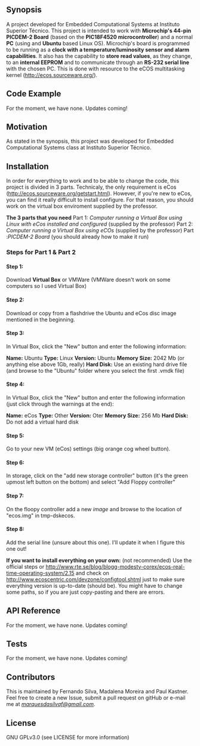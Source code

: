 ## Synopsis

A project developed for Embedded Computational Systems at Instituto Superior Técnico. This project is intended to work with **Microchip's 44-pin PICDEM-2 Board** (based on the **PIC18F4520 microcontroller**) and a normal **PC** (using and **Ubuntu** based Linux OS). Microchip's board is programmed to be running as a **clock with a temperature/luminosity sensor and alarm capabilities**. It also has the capability to **store read values**, as they change, to an **internal EEPROM** and to communicate through an **RS-232 serial line** with the chosen PC. This is done with resource to the eCOS multitasking kernel (http://ecos.sourceware.org/). 

## Code Example

For the moment, we have none. Updates coming!

## Motivation

As stated in the synopsis, this project was developed for Embedded Computational Systems class at Instituto Superior Técnico.

## Installation

In order for everything to work and to be able to change the code, this project is divided in 3 parts.
Technicaly, the only requirement is eCos (http://ecos.sourceware.org/getstart.html). However, if you're new to eCos, you can find it really difficult to install configure. For that reason, you should work on the virtual box enviroment supplied by the professor.

**The 3 parts that you need**
Part 1: *Computer running a Virtual Box using Linux with eCos installed and configured* (supplied by the professor)
Part 2: *Computer running a Virtual Box using eCOs* (supplied by the professor)
Part :*PICDEM-2 Board* (you should already how to make it run)

### Steps for Part 1 & Part 2

#### Step 1:
Download **Virtual Box** or VMWare (VMWare doesn't work on some computers so I used Virtual Box)

#### Step 2:
Download or copy from a flashdrive the Ubuntu and eCos disc image mentioned in the beginning.

#### Step 3:
In Virtual Box, click the "New" button and enter the following information:

**Name:** Ubuntu
**Type:** Linux
**Version:** Ubuntu
**Memory Size:** 2042 Mb (or anything else above 1Gb, really)
**Hard Disk:** Use an existing hard drive file (and browse to the "Ubuntu" folder where you select the first .vmdk file)

#### Step 4:
In Virtual Box, click the "New" button and enter the following information (just click through the warnings at the end):

**Name:** eCos
**Type:** Other
**Version:** Oter
**Memory Size:** 256 Mb
**Hard Disk:** Do not add a virtual hard disk

#### Step 5:
Go to your new VM (eCos) settings (big orange cog wheel button).

#### Step 6:
In storage, click on the "add new storage controller" button (it's the green upmost left button on the bottom) and select "Add Floppy controller"

#### Step 7:
On the floopy controller add a new *image* and browse to the location of "ecos.img" in tmp-dskecos.

#### Step 8:
Add the serial line (unsure about this one). I'll update it when I figure this one out!

**If you want to install everything on your own:** (not recommended)
Use the official steps or http://www.rte.se/blog/blogg-modesty-corex/ecos-real-time-operating-system/2.15 and check on http://www.ecoscentric.com/devzone/configtool.shtml just to make sure everything version is up-to-date (should be). You might have to change some paths, so if you are just copy-pasting and there are errors.

## API Reference

For the moment, we have none. Updates coming!

## Tests

For the moment, we have none. Updates coming!

## Contributors

This is maintained by Fernando Silva, Madalena Moreira and Paul Kastner. Feel free to create a new Issue, submit a pull request on gitHub or e-mail me at *marquesdasilvaf@gmail.com*.

## License

GNU GPLv3.0 (see LICENSE for more information)

